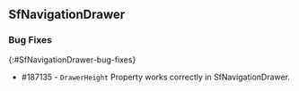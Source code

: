 ## SfNavigationDrawer

### Bug Fixes
{:#SfNavigationDrawer-bug-fixes} 

* \#187135 - `DrawerHeight` Property works correctly in SfNavigationDrawer.

